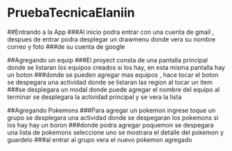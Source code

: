 # PruebaTecnicaElaniin
##Entrando a la App
###Al inicio podra entrar con una cuenta de gmail , despues de entrar podra desplegar un drawmenu donde vera su nombre correo y foto
###de su cuenta de google

##Agregando un equip
###El proyect consta de una pantalla principal donde se listaran los equipos creados si los hay, en esta misma pantalla hay un boton
###donde se pueden agregar mas equipos , hace tocar  el boton se despegara una actividad donde se listaran las region al tocar un item
###se desplegara un modal donde puede agregar el nombre del equipo al terminar se desplegara la actividad principal y se vera la lista

##Agregando Pokemons
###Para agregar un pokemon ingrese toque un grupo se desplegara una actividad donde se despegaran los pokemons si los hay hay un boron
###donde podra agregar poquemon se despegara una lista de pokemons seleccione uno se mostrara el detalle del pokemon y guardelo
###al entrar al grupo vera el nuevo pokemon agregado
